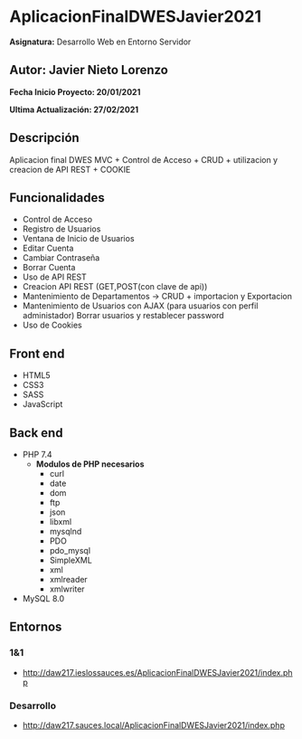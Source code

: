# AplicacionFinalDWESJavier2021


**Asignatura:** Desarrollo Web en Entorno Servidor

## Autor: Javier Nieto Lorenzo

**Fecha Inicio Proyecto: 20/01/2021**

**Ultima Actualización: 27/02/2021**

## Descripción 
Aplicacion final DWES MVC + Control de Acceso + CRUD + utilizacion y creacion de API REST + COOKIE

## Funcionalidades
- Control de Acceso
- Registro de Usuarios
- Ventana de Inicio de Usuarios
- Editar Cuenta
- Cambiar Contraseña
- Borrar Cuenta
- Uso de API REST
- Creacion API REST (GET,POST(con clave de api))
- Mantenimiento de Departamentos -> CRUD + importacion y Exportacion
- Mantenimiento de Usuarios con AJAX (para usuarios con perfil administador) Borrar usuarios y restablecer password
- Uso de Cookies 

## Front end
- HTML5
- CSS3
- SASS
- JavaScript

## Back end
- PHP 7.4
    - **Modulos de PHP necesarios**
        - curl
        - date
        - dom
        - ftp
        - json
        - libxml
        - mysqlnd
        - PDO
        - pdo_mysql
        - SimpleXML
        - xml
        - xmlreader
        - xmlwriter
- MySQL 8.0

## Entornos
### 1&1
-  http://daw217.ieslossauces.es/AplicacionFinalDWESJavier2021/index.php
### Desarrollo
-  http://daw217.sauces.local/AplicacionFinalDWESJavier2021/index.php

